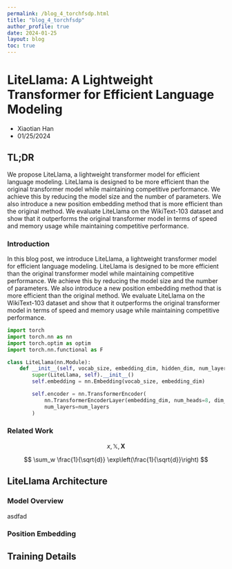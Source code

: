 ```yaml
---
permalink: /blog_4_torchfsdp.html
title: "blog_4_torchfsdp"
author_profile: true
date: 2024-01-25
layout: blog
toc: true
---
```


# LiteLlama: A Lightweight Transformer for Efficient Language Modeling

- Xiaotian Han
- 01/25/2024

## TL;DR
We propose LiteLlama, a lightweight transformer model for efficient language modeling. LiteLlama is designed to be more efficient than the original transformer model while maintaining competitive performance. We achieve this by reducing the model size and the number of parameters. We also introduce a new position embedding method that is more efficient than the original method. We evaluate LiteLlama on the WikiText-103 dataset and show that it outperforms the original transformer model in terms of speed and memory usage while maintaining competitive performance.

### Introduction
In this blog post, we introduce LiteLlama, a lightweight transformer model for efficient language modeling. LiteLlama is designed to be more efficient than the original transformer model while maintaining competitive performance. We achieve this by reducing the model size and the number of parameters. We also introduce a new position embedding method that is more efficient than the original method. We evaluate LiteLlama on the WikiText-103 dataset and show that it outperforms the original transformer model in terms of speed and memory usage while maintaining competitive performance.


```python
import torch
import torch.nn as nn
import torch.optim as optim
import torch.nn.functional as F

class LiteLlama(nn.Module):
    def __init__(self, vocab_size, embedding_dim, hidden_dim, num_layers):
        super(LiteLlama, self).__init__()
        self.embedding = nn.Embedding(vocab_size, embedding_dim)

        self.encoder = nn.TransformerEncoder(
            nn.TransformerEncoderLayer(embedding_dim, num_heads=8, dim_feedforward=hidden_dim),
            num_layers=num_layers
        )
```


### Related Work

$$
x, \mathbb{X},  \mathbf{X}
$$

$$
\sum_w \frac{1}{\sqrt{d}} \exp\left(\frac{1}{\sqrt{d}}\right)
$$



## LiteLlama Architecture

### Model Overview
asdfad

### Position Embedding

## Training Details

